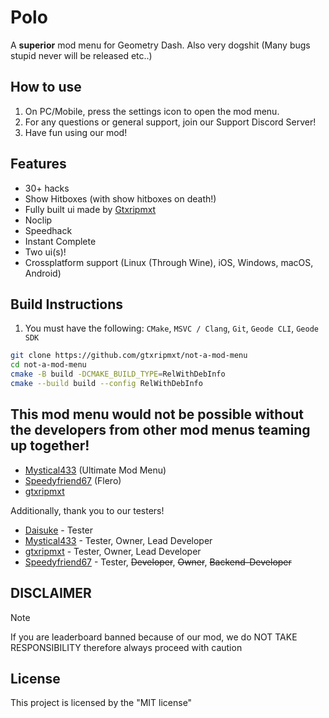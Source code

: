 # Polo
A **superior** mod menu for Geometry Dash.
Also very dogshit (Many bugs stupid never will be released etc..)

## How to use
1. On PC/Mobile, press the settings icon to open the mod menu.
2. For any questions or general support, join our Support Discord Server!
3. Have fun using our mod!

## Features
- 30+ hacks
- Show Hitboxes (with show hitboxes on death!)
- Fully built ui made by [Gtxripmxt](https://github.com/gtxripmxt)
- Noclip
- Speedhack
- Instant Complete
- Two ui(s)!
- Crossplatform support (Linux (Through Wine), iOS, Windows, macOS, Android)

## Build Instructions
1. You must have the following: `CMake`, `MSVC / Clang`, `Git`, `Geode CLI`, `Geode SDK`
```bash
git clone https://github.com/gtxripmxt/not-a-mod-menu
cd not-a-mod-menu
cmake -B build -DCMAKE_BUILD_TYPE=RelWithDebInfo
cmake --build build --config RelWithDebInfo
```

## This mod menu would not be possible without the developers from other mod menus teaming up together!

- [Mystical433](https://github.com/mystical2090) (Ultimate Mod Menu)
- [Speedyfriend67](https://github.com/speedyfriend67) (Flero)
- [gtxripmxt](https://github.com/gtxripmxt)

Additionally, thank you to our testers!
- [Daisuke](https://github.com/daisuke1227
  ) - Tester
- [Mystical433](https://github.com/mystical2090) - Tester, Owner, Lead Developer
- [gtxripmxt](https://github.com/gtxripmxt) - Tester, Owner, Lead Developer
- [Speedyfriend67](https://github.com/speedyfriend67) - Tester, ~~Developer~~, ~~Owner~~, ~~Backend-Developer~~

## DISCLAIMER
> [!NOTE]
> If you are leaderboard banned because of our mod, we do NOT TAKE RESPONSIBILITY
> therefore always proceed with caution

## License
This project is licensed by the "MIT license"
